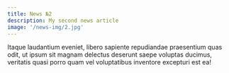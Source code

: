 ```yaml
---
title: News №2
description: My second news article
image: '/news-img/2.jpg'
---
```


Itaque laudantium eveniet, libero sapiente repudiandae praesentium quas
odit, ut ipsum sit magnam delectus deserunt saepe voluptas ducimus,
veritatis quasi porro quam vel voluptatibus inventore excepturi est ea!
